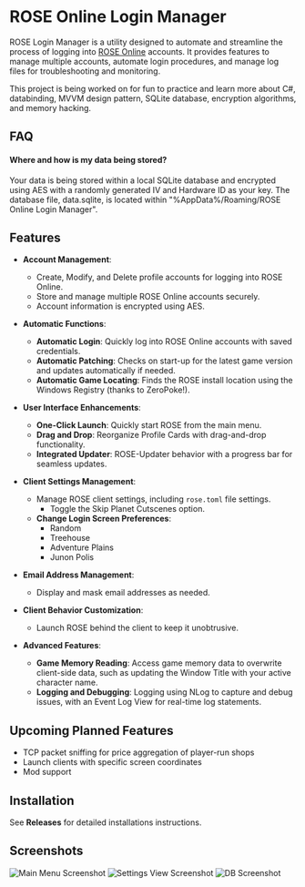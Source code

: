 
# ROSE Online Login Manager
ROSE Login Manager is a utility designed to automate and streamline the process of logging into [ROSE Online] accounts. It provides features to manage multiple accounts, automate login procedures, and manage log files for troubleshooting and monitoring.

This project is being worked on for fun to practice and learn more about C#, databinding, MVVM design pattern, SQLite database, encryption algorithms, and memory hacking.

[ROSE Online]: https://www.roseonlinegame.com/


## FAQ
#### Where and how is my data being stored?
Your data is being stored within a local SQLite database and encrypted using AES with a randomly generated IV and Hardware ID as your key.
The database file, data.sqlite, is located within "%AppData%/Roaming/ROSE Online Login Manager".


## Features
- **Account Management**:
  - Create, Modify, and Delete profile accounts for logging into ROSE Online.
  - Store and manage multiple ROSE Online accounts securely.
  - Account information is encrypted using AES.
  
- **Automatic Functions**:
  - **Automatic Login**: Quickly log into ROSE Online accounts with saved credentials.
  - **Automatic Patching**: Checks on start-up for the latest game version and updates automatically if needed.
  - **Automatic Game Locating**: Finds the ROSE install location using the Windows Registry (thanks to ZeroPoke!).
  
- **User Interface Enhancements**:
  - **One-Click Launch**: Quickly start ROSE from the main menu.
  - **Drag and Drop**: Reorganize Profile Cards with drag-and-drop functionality.
  - **Integrated Updater**: ROSE-Updater behavior with a progress bar for seamless updates.
  
- **Client Settings Management**:
  - Manage ROSE client settings, including `rose.toml` file settings.
    - Toggle the Skip Planet Cutscenes option.
  - **Change Login Screen Preferences**:
    - Random
    - Treehouse
    - Adventure Plains
    - Junon Polis
  
- **Email Address Management**:
  - Display and mask email addresses as needed.
- **Client Behavior Customization**:
  - Launch ROSE behind the client to keep it unobtrusive.
  
- **Advanced Features**:
  - **Game Memory Reading**: Access game memory data to overwrite client-side data, such as updating the Window Title with your active character name.
  - **Logging and Debugging**: Logging using NLog to capture and debug issues, with an Event Log View for real-time log statements.


## Upcoming Planned Features
- TCP packet sniffing for price aggregation of player-run shops
- Launch clients with specific screen coordinates
- Mod support


## Installation
See **Releases** for detailed installations instructions. 


## Screenshots
![Main Menu Screenshot](https://i.imgur.com/RRNh0fU.png)
![Settings View Screenshot](https://i.imgur.com/uFm6xzd.png)
![DB Screenshot](https://i.imgur.com/rGvelwA.png)


